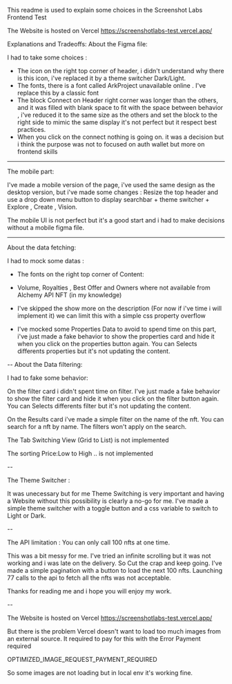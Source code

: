 This readme is used to explain some choices in the Screenshot Labs Frontend Test

The Website is hosted on Vercel
https://screenshotlabs-test.vercel.app/

Explanations and Tradeoffs:
About the Figma file:

I had to take some choices :

- The icon on the right top corner of header, i didn't understand why there is this icon, i've replaced it by a theme switcher Dark/Light.
- The fonts, there is a font called ArkProject unavailable online . I've replace this by a classic font
- The block Connect on Header right corner was longer than the others, and it was filled with blank space to fit with the space between behavior , i've reduced it to the same size as the others and set the block to the right side to mimic the same display it's not perfect but it respect best practices.
- When you click on the connect nothing is going on. it was a decision but i think the purpose was not to focused on auth wallet but more on frontend skills

---

The mobile part:

I've made a mobile version of the page, i've used the same design as the desktop version, but i've made some changes :
Resize the top header and use a drop down menu button to display searchbar + theme switcher + Explore , Create , Vision.

The mobile UI is not perfect but it's a good start and i had to make decisions without a mobile figma file.

---

About the data fetching:

I had to mock some datas :

- The fonts on the right top corner of Content:
- Volume, Royalties , Best Offer and Owners where not available from Alchemy API NFT (in my knowledge)
- I've skipped the show more on the description (For now if i've time i will implement it) we can limit this with a simple css property overflow

- I've mocked some Properties Data to avoid to spend time on this part, i've just made a fake behavior to show the properties card and hide it when you click on the properties button again. You can Selects differents properties but it's not updating the content.

-- About the Data filtering:

I had to fake some behavior:

On the filter card i didn't spent time on filter. I've just made a fake behavior to show the filter card and hide it when you click on the filter button again. You can Selects differents filter but it's not updating the content.

On the Results card i've made a simple filter on the name of the nft. You can search for a nft by name. The filters won't apply on the search.

The Tab Switching View (Grid to List) is not implemented

The sorting Price:Low to High .. is not implemented

--

The Theme Switcher :

It was unecessary but for me Theme Switching is very important and having a Website without this possibility is clearly a no-go for me. I've made a simple theme switcher with a toggle button and a css variable to switch to Light or Dark.

--

The API limitation : You can only call 100 nfts at one time.

This was a bit messy for me. I've tried an infinite scrolling but it was not working and i was late on the delivery. So Cut the crap and keep going.
I've made a simple pagination with a button to load the next 100 nfts.
Launching 77 calls to the api to fetch all the nfts was not acceptable.

Thanks for reading me and i hope you will enjoy my work.

--

The Website is hosted on Vercel
https://screenshotlabs-test.vercel.app/

But there is the problem Vercel doesn't want to load too much images from an external source. It required to pay for this with the Error Payment required

OPTIMIZED_IMAGE_REQUEST_PAYMENT_REQUIRED

So some images are not loading but in local env it's working fine.
